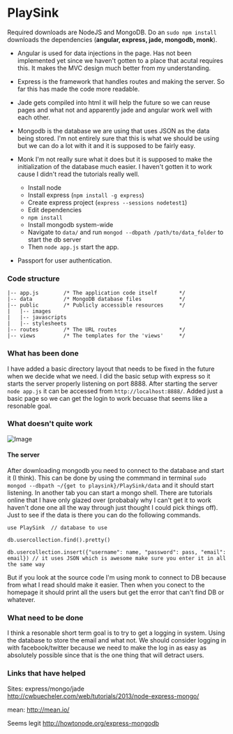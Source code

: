 PlaySink
====

Required downloads are NodeJS and MongoDB. Do an `sudo npm install` downloads the dependencies (**angular, express, jade, mongodb, monk**). 

- Angular is used for data injections in the page. Has not been implemented yet since we haven't gotten to a place that acutal requires this. It makes the MVC design much better from my understanding. 
- Express is the framework that handles routes and making the server. So far this has made the code more readable. 
- Jade gets compiled into html it will help the future so we can reuse pages and what not and apparently jade and angular work well with each other. 
- Mongodb is the database we are using that uses JSON as the data being stored. I'm not entirely sure that this is what we should be using but we can do a lot with it and it is supposed to be fairly easy. 
- Monk I'm not really sure what it does but it is supposed to make the initialization of the database much easier. I haven't gotten it to work cause I didn't read the tutorials really well.

    - Install node
    - Install express (`npm install -g express`)
    - Create express project (`express --sessions nodetest1`)
    - Edit dependencies
    - `npm install`
    - Install mongodb system-wide
    - Navigate to `data/` and run `mongod --dbpath /path/to/data_folder` to start the db server
    - Then `node app.js` start the app.

- Passport for user authentication.

### Code structure

	|-- app.js        /* The application code itself       */
	|-- data          /* MongoDB database files            */
	|-- public        /* Publicly accessible resources     */
	|   |-- images
	|   |-- javascripts
	|   |-- stylesheets 
	|-- routes        /* The URL routes                    */
	|-- views         /* The templates for the 'views'     */


### What has been done

I have added a basic directory layout that needs to be fixed in the future when we decide what we need. I did the basic setup with express so it starts the server properly listening on port 8888. After starting the server `node app.js` it can be accessed from `http://localhost:8888/`. Added just a basic page so we can get the login to work becuase that seems like a resonable goal.

### What doesn't quite work

![Image](../master/docs-internal/img/dashboard.png?raw=true)

#### The server

After downloading mongodb you need to connect to the database and start it (I think). This can be done by using the commmand in terminal `sudo mongod --dbpath ~/{get to playsink}/PlaySink/data` and it should start listening. In another tab you can start a mongo shell. There are tutorials online that I have only glazed over (probabaly why I can't get it to work haven't done one all the way through just thought I could pick things off). Just to see if the data is there you can do the following commands.

    use PlaySink  // database to use

    db.usercollection.find().pretty()

    db.usercollection.insert({"username": name, "password": pass, "email": email}) // it uses JSON which is awesome make sure you enter it in all the same way

But if you look at the source code I'm using monk to connect to DB because from what I read should make it easier. Then when you conect to the homepage it should print all the users but get the error that can't find DB or whatever.

### What need to be done

I think a resonable short term goal is to try to get a logging in system. Using the database to store the email and what not. We should consider logging in with facebook/twitter because we need to make the log in as easy as absolutely possible since that is the one thing that will detract users.

### Links that have helped

Sites:
express/mongo/jade
http://cwbuecheler.com/web/tutorials/2013/node-express-mongo/

mean:
http://mean.io/

Seems legit
http://howtonode.org/express-mongodb
